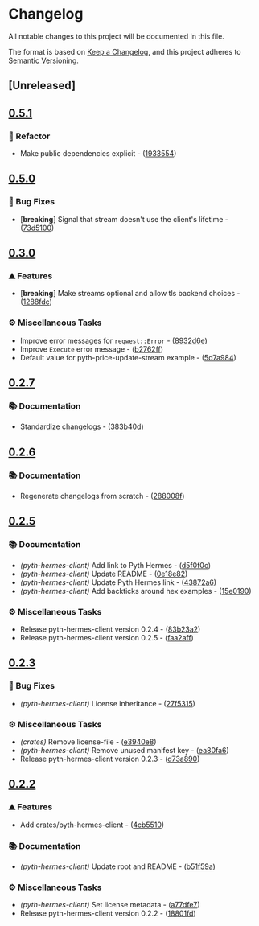 # Changelog

All notable changes to this project will be documented in this file.

The format is based on [Keep a Changelog](https://keepachangelog.com/en/1.0.0/),
and this project adheres to [Semantic Versioning](https://semver.org/spec/v2.0.0.html).


## [Unreleased]

## [0.5.1](https://github.com/AftermathFinance/aftermath-sdk-rust/compare/pyth-hermes-client-v0.5.0...pyth-hermes-client-v0.5.1)

### 🚜 Refactor

- Make public dependencies explicit - ([1933554](https://github.com/AftermathFinance/aftermath-sdk-rust/commit/19335540faf2d55827fdfcd04aaa9c130fa306a3))


## [0.5.0](https://github.com/AftermathFinance/aftermath-sdk-rust/compare/pyth-hermes-client-v0.4.0...pyth-hermes-client-v0.5.0)

### 🐛 Bug Fixes

- [**breaking**] Signal that stream doesn't use the client's lifetime - ([73d5100](https://github.com/AftermathFinance/aftermath-sdk-rust/commit/73d510070bb0bf447a849be115018e38240db3f0))


## [0.3.0](https://github.com/AftermathFinance/aftermath-sdk-rust/compare/pyth-hermes-client-v0.2.7...pyth-hermes-client-v0.3.0)

### ⛰️ Features

- [**breaking**] Make streams optional and allow tls backend choices - ([1288fdc](https://github.com/AftermathFinance/aftermath-sdk-rust/commit/1288fdc33b7f257ec5881c678144f5454455e40c))

### ⚙️ Miscellaneous Tasks

- Improve error messages for `reqwest::Error` - ([8932d6e](https://github.com/AftermathFinance/aftermath-sdk-rust/commit/8932d6ed3488288363a8a655f88a21f77e7ba1ee))
- Improve `Execute` error message - ([b2762ff](https://github.com/AftermathFinance/aftermath-sdk-rust/commit/b2762ffa84cd3459238eb94870b68d2a68e75df1))
- Default value for pyth-price-update-stream example - ([5d7a984](https://github.com/AftermathFinance/aftermath-sdk-rust/commit/5d7a984a419aeffa6cd43339e49c7481b64ba914))


## [0.2.7](https://github.com/AftermathFinance/aftermath-sdk-rust/compare/pyth-hermes-client-v0.2.6...pyth-hermes-client-v0.2.7)

### 📚 Documentation

- Standardize changelogs - ([383b40d](https://github.com/AftermathFinance/aftermath-sdk-rust/commit/383b40d75c38f637aafe06438673f71e1c57d432))


## [0.2.6](https://github.com/AftermathFinance/aftermath-sdk-rust/compare/pyth-hermes-client-v0.2.5...pyth-hermes-client-v0.2.6)

### 📚 Documentation

- Regenerate changelogs from scratch - ([288008f](https://github.com/AftermathFinance/aftermath-sdk-rust/commit/288008f5b60193ea34b765d8ad605cf4f25207e9))

## [0.2.5](https://github.com/AftermathFinance/aftermath-sdk-rust/compare/pyth-hermes-client-v0.2.3...pyth-hermes-client-v0.2.5)

### 📚 Documentation

- *(pyth-hermes-client)* Add link to Pyth Hermes - ([d5f0f0c](https://github.com/AftermathFinance/aftermath-sdk-rust/commit/d5f0f0cd14ce28999c55ccde1761a228bf849998))
- *(pyth-hermes-client)* Update README - ([0e18e82](https://github.com/AftermathFinance/aftermath-sdk-rust/commit/0e18e822049605c019e5d08b5d86afc745fad5be))
- *(pyth-hermes-client)* Update Pyth Hermes link - ([43872a6](https://github.com/AftermathFinance/aftermath-sdk-rust/commit/43872a66e461aa2bcf79266638617da42df4301e))
- *(pyth-hermes-client)* Add backticks around hex examples - ([15e0190](https://github.com/AftermathFinance/aftermath-sdk-rust/commit/15e0190ee2a5738b9958326834942c7e460b2044))

### ⚙️ Miscellaneous Tasks

- Release pyth-hermes-client version 0.2.4 - ([83b23a2](https://github.com/AftermathFinance/aftermath-sdk-rust/commit/83b23a27c6ef5a3fee55177a27106e77ea0afe57))
- Release pyth-hermes-client version 0.2.5 - ([faa2aff](https://github.com/AftermathFinance/aftermath-sdk-rust/commit/faa2affe4207b6a0dafb3ea7da95dd7b9e1ef989))

## [0.2.3](https://github.com/AftermathFinance/aftermath-sdk-rust/compare/pyth-hermes-client-v0.2.2...pyth-hermes-client-v0.2.3)

### 🐛 Bug Fixes

- *(pyth-hermes-client)* License inheritance - ([27f5315](https://github.com/AftermathFinance/aftermath-sdk-rust/commit/27f531547fe190266873674d4d462babf97042c1))

### ⚙️ Miscellaneous Tasks

- *(crates)* Remove license-file - ([e3940e8](https://github.com/AftermathFinance/aftermath-sdk-rust/commit/e3940e8b0eb88621707169eebc78598299946cc7))
- *(pyth-hermes-client)* Remove unused manifest key - ([ea80fa6](https://github.com/AftermathFinance/aftermath-sdk-rust/commit/ea80fa6ad727f51dbceb9a50a0136c03c328ec8b))
- Release pyth-hermes-client version 0.2.3 - ([d73a890](https://github.com/AftermathFinance/aftermath-sdk-rust/commit/d73a8909e86a1fc427d616f2f7b72b4a28df2373))

## [0.2.2](https://github.com/AftermathFinance/aftermath-sdk-rust/compare/pyth-hermes-client-v0.2.1...pyth-hermes-client-v0.2.2)

### ⛰️ Features

- Add crates/pyth-hermes-client - ([4cb5510](https://github.com/AftermathFinance/aftermath-sdk-rust/commit/4cb551094caa87ad606f3fa29285ba3287b008f6))

### 📚 Documentation

- *(pyth-hermes-client)* Update root and README - ([b51f59a](https://github.com/AftermathFinance/aftermath-sdk-rust/commit/b51f59aa2c43ddfafd7433da68a813f48d30a8ac))

### ⚙️ Miscellaneous Tasks

- *(pyth-hermes-client)* Set license metadata - ([a77dfe7](https://github.com/AftermathFinance/aftermath-sdk-rust/commit/a77dfe7f14f55a0f3bdac7a2a920a9bbb82f4d38))
- Release pyth-hermes-client version 0.2.2 - ([18801fd](https://github.com/AftermathFinance/aftermath-sdk-rust/commit/18801fd8aa6985af9a9012af6b38e8b5155e0dc6))

<!-- generated by git-cliff -->

